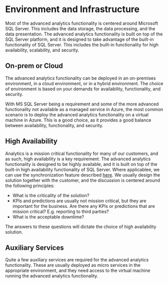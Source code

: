 # Environment and Infrastructure

Most of the advanced analytics functionality is centered around Microsoft SQL Server. This includes the data storage, the data processing, and the data presentation. The advanced analytics functionality is built on top of the SQL Server platform, and it is designed to take advantage of the built-in functionality of SQL Server. This includes the built-in functionality for high availability, scalability, and security.

## On-prem or Cloud

The advanced analytics functionality can be deployed in an on-premises environment, in a cloud environment, or in a hybrid environment. The choice of environment is based on your demands for availability, functionality, and security.

With MS SQL Server being a requirement and some of the more advanced functionality not available as a managed service in Azure, the most common scenario is to deploy the advanced analytics functionality on a virtual machine in Azure. This is a good choice, as it provides a good balance between availability, functionality, and security.

## High Availability

Analytics is a mission critical functionality for many of our customers, and as such, high availability is a key requirement. The advanced analytics functionality is designed to be highly available, and it is built on top of the built-in high availability functionality of SQL Server. Where applicablee, we can use the synchronization feature described [here](synchronization.md). We usually design the solution together with the customer, and the discussion is centered around the following principles:

* What is the criticality of the solution?
* KPIs and predictions are usually not mission critical, but they are important for the business. Are there any KPIs or predictions that are mission critical? E.g. reporting to third parties?
* What is the acceptable downtime?

The answers to these questions will dictate the choice of high availability solution.

## Auxiliary Services

Quite a few auxiliary services are required for the advanced analytics functionality. These are usually deployed as micro services in the appropriate environment, and they need access to the virtual machine running the advanced analytics functionality.